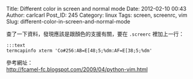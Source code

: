 Title: Different color in screen and normal mode
Date: 2012-02-10 00:43
Author: carlcarl
Post_ID: 245
Category: linux
Tags: screen, screenrc, vim
Slug: different-color-in-screen-and-normal-mode

查了一下資料，發現應該是跟顏色的支援有關，要在 `.screerc` 裡加上一行：

	:::text
	termcapinfo xterm 'Co#256:AB=E[48;5;%dm:AF=E[38;5;%dm'


參考網址：  
<http://fcamel-fc.blogspot.com/2009/04/python-vim.html>
